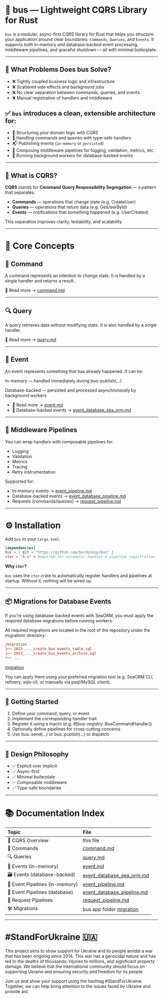 # 🚌 bus — Lightweight CQRS Library for Rust

####
`bus` is a modular, async-first CQRS library for Rust that helps you structure your application around clear boundaries:
`Commands`, `Queries`, and
`Events`. It supports both in-memory and database-backed event processing, middleware pipelines, and graceful shutdown — all with minimal boilerplate.

---

## 🧠 What Problems Does bus Solve?

* ❌ Tightly coupled business logic and infrastructure
* ❌ Scattered side effects and background jobs
* ❌ No clear separation between commands, queries, and events
* ❌ Manual registration of handlers and middleware

## ✅ `bus` introduces a clean, extensible architecture for:

* 🧱 Structuring your domain logic with CQRS
* 🔁 Handling commands and queries with type-safe handlers
* 📬 Publishing events (`in-memory` or `persisted`)
* 🧩 Composing middleware pipelines for logging, validation, metrics, etc.
* 🧵 Running background workers for database-backed events

---

## 🧭 What is CQRS?

**CQRS** stands for **Command Query Responsibility Segregation** — a pattern that separates:

* **Commands** — operations that change state (e.g. CreateUser)
* **Queries** — operations that return data (e.g. GetUserById)
* **Events** — notifications that something happened (e.g. UserCreated)

This separation improves clarity, testability, and scalability.

---

# 🧱 Core Concepts

## 🔨 Command

A command represents an intention to change state. It is handled by a single handler and returns a result.

📖 Read more → [command.md](https://github.com/bordunosp/bus/blob/master/doc/command.md)

---

## 🔍 Query

A query retrieves data without modifying state. It is also handled by a single handler.

📖 Read more → [query.md](https://github.com/bordunosp/bus/blob/master/doc/query.md)

---

## 📣 Event

An event represents something that has already happened. It can be:

In-memory — handled immediately during bus::publish(...)

Database-backed — persisted and processed asynchronously by background workers

* 📖 Read more → [event.md](https://github.com/bordunosp/bus/blob/master/doc/event.md)
* 📖 Database-backed
  events → [event_database_sea_orm.md](https://github.com/bordunosp/bus/blob/master/doc/event_database_sea_orm.md)

---

## 🧩 Middleware Pipelines

You can wrap handlers with composable pipelines for:

* Logging
* Validation
* Metrics
* Tracing
* Retry instrumentation

Supported for:

* In-memory events → [event_pipeline.md](https://github.com/bordunosp/bus/blob/master/doc/event_pipeline.md)
* Database-backed events → [event_database_pipeline.md](https://github.com/bordunosp/bus/blob/master/doc/event_database_pipeline.md)
* Requests (commands/queries) → [request_pipeline.md](https://github.com/bordunosp/bus/blob/master/doc/request_pipeline.md)

---

# ⚙️ Installation

Add `bus` to your `Cargo.toml`:

```toml
[dependencies]
bus = { git = "https://github.com/bordunosp/bus" }
ctor = "0.4" # Required for automatic handler & pipeline registration
```

**Why `ctor`?**

`bus` uses the `ctor` crate to automatically register handlers and pipelines at startup. Without it, nothing will be
wired up.

---

## 📦 Migrations for Database Events

If you're using database-backed events with SeaORM, you must apply the required database migrations before running
workers.

All required migrations are located in the root of the repository under the migration/ directory:

```toml
/migration
├── 2023_..._create_bus_events_table.sql
├── 2023_..._create_bus_events_archive.sql
└── ...
```

[migration](https://github.com/bordunosp/bus/blob/master/migration)

You can apply them using your preferred migration tool (e.g. SeaORM CLI, refinery, sqlx-cli, or manually via psql/MySQL
client).

---

## 🚀 Getting Started

1. Define your command, query, or event
2. Implement the corresponding handler trait
3. Register it using a macro (e.g. #[bus::registry::BusCommandHandler])
4. Optionally define pipelines for cross-cutting concerns
5. Use bus::send(...) or bus::publish(...) to dispatch

---

## 🧠 Design Philosophy

* ✅ Explicit over implicit
* ✅ Async-first
* ✅ Minimal boilerplate
* ✅ Composable middleware
* ✅ Type-safe boundaries

---

# 📚 Documentation Index

| Topic                          | File                                                                                                      |
|:-------------------------------|:----------------------------------------------------------------------------------------------------------|
| 🧭 CQRS Overview               | this file                                                                                                 |
| 🔨 Commands                    | [command.md](https://github.com/bordunosp/bus/blob/master/doc/command.md)                                 |
| 🔍 Queries                     | [query.md](https://github.com/bordunosp/bus/blob/master/doc/query.md)                                     |
| 📣 Events (in-memory)          | [event.md](https://github.com/bordunosp/bus/blob/master/doc/event.md)                                     |
| 🗃️ Events (database-backed)   | [event_database_sea_orm.md](https://github.com/bordunosp/bus/blob/master/doc/event_database_sea_orm.md)   |
| 🧩 Event Pipelines (in-memory) | [event_pipeline.md](https://github.com/bordunosp/bus/blob/master/doc/event_pipeline.md)                   |
| 🧩 Event Pipelines (database)  | [event_database_pipeline.md](https://github.com/bordunosp/bus/blob/master/doc/event_database_pipeline.md) |
| 🧩 Request Pipelines           | [request_pipeline.md](https://github.com/bordunosp/bus/blob/master/doc/request_pipeline.md)               |
| 🛠 Migrations                  | bus app folder [migration](https://github.com/bordunosp/bus/blob/master/migration)                        |

---

# #StandForUkraine 🇺🇦

This project aims to show support for Ukraine and its people amidst a war that has been ongoing since 2014. This war has
a genocidal nature and has led to the deaths of thousands, injuries to millions, and significant property damage. We
believe that the international community should focus on supporting Ukraine and ensuring security and freedom for its
people.

Join us and show your support using the hashtag #StandForUkraine. Together, we can help bring attention to the issues
faced by Ukraine and provide aid.

